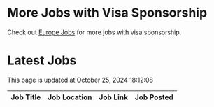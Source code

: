 # More Jobs with Visa Sponsorship

Check out [Europe Jobs](https://github.com/sureshparimi/europejobs#latest-jobs) for more jobs with visa sponsorship.

# Latest Jobs

This page is updated at October 25, 2024 18:12:08

| Job Title | Job Location | Job Link | Job Posted |
| --- | --- | --- | --- |
